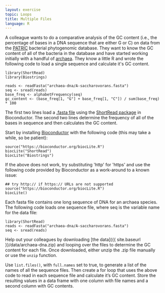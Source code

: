 ```yaml
---
layout: exercise
topic: Loops
title: Multiple Files
language: R
---
```


A colleague wants to do a comparative analysis of the GC content (i.e., the
percentage of bases in a DNA sequence that are either G or C) on data from the
[PATRIC](http://www.patricbrc.org) bacterial phytogenomic database. They want to
know the GC content of all of the bacteria in the database and have started
working initially with a handful of
[archaea](https://en.wikipedia.org/wiki/Archaea). They know a little R and wrote
the following code to load a single sequence and calculate it's GC content.

```
library(ShortRead)
library(Biostrings)

reads <- readFasta("archaea-dna/A-saccharovorans.fasta")
seq <- sread(reads)
base_freq <- alphabetFrequency(seq)
gc_content <- (base_freq[1, "G"] + base_freq[1, "C"]) / sum(base_freq) * 100
```

The first two lines load a [.fasta file](https://en.wikipedia.org/wiki/FASTA_format)
using the [ShortRead package](http://www.bioconductor.org/packages/release/bioc/html/ShortRead.html)
in Bioconductor. The second two lines determine the frequency of all of the bases in sequence and then
calculates the GC content.

Start by installing [Bioconductor](http://www.bioconductor.org/install/) with the following code (this may take a
while, so be patient):

```
source("https://bioconductor.org/biocLite.R")
biocLite("ShortRead")
biocLite("Biostrings")
```
If the above does not work, try substituting 'http' for 'https' and use the following code provided by Bioconductor as a work-around to a known issue:

```
## try http:// if https:// URLs are not supported
source("https://bioconductor.org/biocLite.R")
biocLite()
```

Each fasta file contains one long sequence of DNA for an archaea species. The following code loads one sequence file, where seq is the variable name for the data file:

```
library(ShortRead)
reads <- readFasta("archaea-dna/A-saccharovorans.fasta")
seq <- sread(reads)
```

Help out your colleagues by downloading [the data]({{ site.baseurl }}/data/archaea-dna.zip) and looping over the files to determine the GC content for each file. Once downloaded, either unzip the .zip file manually or use the `unzip` function.

Use `list.files()`, with `full.names` set to true, to generate a list of the names of all the sequence files. Then create a for loop that uses the above code to read in each sequence file and calculate it’s GC content. Store the resulting values in a data frame with one column with file names and a second column with GC contents.
